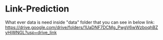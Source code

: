 # Link-Prediction
What ever data is need inside "data" folder that you can see in below link:
https://drive.google.com/drive/folders/1UaDNF7DCMg_PwgV6wWzboqhBZyHjWNGL?usp=drive_link
